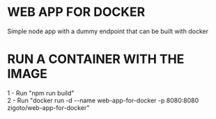 # WEB APP FOR DOCKER
Simple node app with a dummy endpoint that can be built with docker

# RUN A CONTAINER WITH THE IMAGE
1 - Run "npm run build" <br>
2 - Run "docker run -d --name web-app-for-docker -p 8080:8080 zigoto/web-app-for-docker"